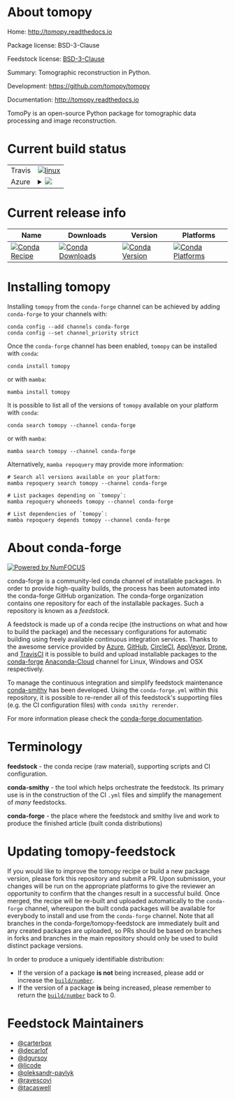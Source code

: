 About tomopy
============

Home: http://tomopy.readthedocs.io

Package license: BSD-3-Clause

Feedstock license: [BSD-3-Clause](https://github.com/conda-forge/tomopy-feedstock/blob/main/LICENSE.txt)

Summary: Tomographic reconstruction in Python.

Development: https://github.com/tomopy/tomopy

Documentation: http://tomopy.readthedocs.io

TomoPy is an open-source Python package for tomographic data
processing and image reconstruction.


Current build status
====================


<table><tr>
    <td>Travis</td>
    <td>
      <a href="https://app.travis-ci.com/conda-forge/tomopy-feedstock">
        <img alt="linux" src="https://img.shields.io/travis/com/conda-forge/tomopy-feedstock/main.svg?label=Linux">
      </a>
    </td>
  </tr>
    
  <tr>
    <td>Azure</td>
    <td>
      <details>
        <summary>
          <a href="https://dev.azure.com/conda-forge/feedstock-builds/_build/latest?definitionId=5465&branchName=main">
            <img src="https://dev.azure.com/conda-forge/feedstock-builds/_apis/build/status/tomopy-feedstock?branchName=main">
          </a>
        </summary>
        <table>
          <thead><tr><th>Variant</th><th>Status</th></tr></thead>
          <tbody><tr>
              <td>linux_64_cuda_compiler_version10.2cxx_compiler_version7python3.10.____cpython</td>
              <td>
                <a href="https://dev.azure.com/conda-forge/feedstock-builds/_build/latest?definitionId=5465&branchName=main">
                  <img src="https://dev.azure.com/conda-forge/feedstock-builds/_apis/build/status/tomopy-feedstock?branchName=main&jobName=linux&configuration=linux_64_cuda_compiler_version10.2cxx_compiler_version7python3.10.____cpython" alt="variant">
                </a>
              </td>
            </tr><tr>
              <td>linux_64_cuda_compiler_version10.2cxx_compiler_version7python3.7.____cpython</td>
              <td>
                <a href="https://dev.azure.com/conda-forge/feedstock-builds/_build/latest?definitionId=5465&branchName=main">
                  <img src="https://dev.azure.com/conda-forge/feedstock-builds/_apis/build/status/tomopy-feedstock?branchName=main&jobName=linux&configuration=linux_64_cuda_compiler_version10.2cxx_compiler_version7python3.7.____cpython" alt="variant">
                </a>
              </td>
            </tr><tr>
              <td>linux_64_cuda_compiler_version10.2cxx_compiler_version7python3.8.____cpython</td>
              <td>
                <a href="https://dev.azure.com/conda-forge/feedstock-builds/_build/latest?definitionId=5465&branchName=main">
                  <img src="https://dev.azure.com/conda-forge/feedstock-builds/_apis/build/status/tomopy-feedstock?branchName=main&jobName=linux&configuration=linux_64_cuda_compiler_version10.2cxx_compiler_version7python3.8.____cpython" alt="variant">
                </a>
              </td>
            </tr><tr>
              <td>linux_64_cuda_compiler_version10.2cxx_compiler_version7python3.9.____cpython</td>
              <td>
                <a href="https://dev.azure.com/conda-forge/feedstock-builds/_build/latest?definitionId=5465&branchName=main">
                  <img src="https://dev.azure.com/conda-forge/feedstock-builds/_apis/build/status/tomopy-feedstock?branchName=main&jobName=linux&configuration=linux_64_cuda_compiler_version10.2cxx_compiler_version7python3.9.____cpython" alt="variant">
                </a>
              </td>
            </tr><tr>
              <td>linux_64_cuda_compiler_version11.0cxx_compiler_version9python3.10.____cpython</td>
              <td>
                <a href="https://dev.azure.com/conda-forge/feedstock-builds/_build/latest?definitionId=5465&branchName=main">
                  <img src="https://dev.azure.com/conda-forge/feedstock-builds/_apis/build/status/tomopy-feedstock?branchName=main&jobName=linux&configuration=linux_64_cuda_compiler_version11.0cxx_compiler_version9python3.10.____cpython" alt="variant">
                </a>
              </td>
            </tr><tr>
              <td>linux_64_cuda_compiler_version11.0cxx_compiler_version9python3.7.____cpython</td>
              <td>
                <a href="https://dev.azure.com/conda-forge/feedstock-builds/_build/latest?definitionId=5465&branchName=main">
                  <img src="https://dev.azure.com/conda-forge/feedstock-builds/_apis/build/status/tomopy-feedstock?branchName=main&jobName=linux&configuration=linux_64_cuda_compiler_version11.0cxx_compiler_version9python3.7.____cpython" alt="variant">
                </a>
              </td>
            </tr><tr>
              <td>linux_64_cuda_compiler_version11.0cxx_compiler_version9python3.8.____cpython</td>
              <td>
                <a href="https://dev.azure.com/conda-forge/feedstock-builds/_build/latest?definitionId=5465&branchName=main">
                  <img src="https://dev.azure.com/conda-forge/feedstock-builds/_apis/build/status/tomopy-feedstock?branchName=main&jobName=linux&configuration=linux_64_cuda_compiler_version11.0cxx_compiler_version9python3.8.____cpython" alt="variant">
                </a>
              </td>
            </tr><tr>
              <td>linux_64_cuda_compiler_version11.0cxx_compiler_version9python3.9.____cpython</td>
              <td>
                <a href="https://dev.azure.com/conda-forge/feedstock-builds/_build/latest?definitionId=5465&branchName=main">
                  <img src="https://dev.azure.com/conda-forge/feedstock-builds/_apis/build/status/tomopy-feedstock?branchName=main&jobName=linux&configuration=linux_64_cuda_compiler_version11.0cxx_compiler_version9python3.9.____cpython" alt="variant">
                </a>
              </td>
            </tr><tr>
              <td>linux_64_cuda_compiler_version11.1cxx_compiler_version10python3.10.____cpython</td>
              <td>
                <a href="https://dev.azure.com/conda-forge/feedstock-builds/_build/latest?definitionId=5465&branchName=main">
                  <img src="https://dev.azure.com/conda-forge/feedstock-builds/_apis/build/status/tomopy-feedstock?branchName=main&jobName=linux&configuration=linux_64_cuda_compiler_version11.1cxx_compiler_version10python3.10.____cpython" alt="variant">
                </a>
              </td>
            </tr><tr>
              <td>linux_64_cuda_compiler_version11.1cxx_compiler_version10python3.7.____cpython</td>
              <td>
                <a href="https://dev.azure.com/conda-forge/feedstock-builds/_build/latest?definitionId=5465&branchName=main">
                  <img src="https://dev.azure.com/conda-forge/feedstock-builds/_apis/build/status/tomopy-feedstock?branchName=main&jobName=linux&configuration=linux_64_cuda_compiler_version11.1cxx_compiler_version10python3.7.____cpython" alt="variant">
                </a>
              </td>
            </tr><tr>
              <td>linux_64_cuda_compiler_version11.1cxx_compiler_version10python3.8.____cpython</td>
              <td>
                <a href="https://dev.azure.com/conda-forge/feedstock-builds/_build/latest?definitionId=5465&branchName=main">
                  <img src="https://dev.azure.com/conda-forge/feedstock-builds/_apis/build/status/tomopy-feedstock?branchName=main&jobName=linux&configuration=linux_64_cuda_compiler_version11.1cxx_compiler_version10python3.8.____cpython" alt="variant">
                </a>
              </td>
            </tr><tr>
              <td>linux_64_cuda_compiler_version11.1cxx_compiler_version10python3.9.____cpython</td>
              <td>
                <a href="https://dev.azure.com/conda-forge/feedstock-builds/_build/latest?definitionId=5465&branchName=main">
                  <img src="https://dev.azure.com/conda-forge/feedstock-builds/_apis/build/status/tomopy-feedstock?branchName=main&jobName=linux&configuration=linux_64_cuda_compiler_version11.1cxx_compiler_version10python3.9.____cpython" alt="variant">
                </a>
              </td>
            </tr><tr>
              <td>linux_64_cuda_compiler_version11.2cxx_compiler_version10python3.10.____cpython</td>
              <td>
                <a href="https://dev.azure.com/conda-forge/feedstock-builds/_build/latest?definitionId=5465&branchName=main">
                  <img src="https://dev.azure.com/conda-forge/feedstock-builds/_apis/build/status/tomopy-feedstock?branchName=main&jobName=linux&configuration=linux_64_cuda_compiler_version11.2cxx_compiler_version10python3.10.____cpython" alt="variant">
                </a>
              </td>
            </tr><tr>
              <td>linux_64_cuda_compiler_version11.2cxx_compiler_version10python3.7.____cpython</td>
              <td>
                <a href="https://dev.azure.com/conda-forge/feedstock-builds/_build/latest?definitionId=5465&branchName=main">
                  <img src="https://dev.azure.com/conda-forge/feedstock-builds/_apis/build/status/tomopy-feedstock?branchName=main&jobName=linux&configuration=linux_64_cuda_compiler_version11.2cxx_compiler_version10python3.7.____cpython" alt="variant">
                </a>
              </td>
            </tr><tr>
              <td>linux_64_cuda_compiler_version11.2cxx_compiler_version10python3.8.____cpython</td>
              <td>
                <a href="https://dev.azure.com/conda-forge/feedstock-builds/_build/latest?definitionId=5465&branchName=main">
                  <img src="https://dev.azure.com/conda-forge/feedstock-builds/_apis/build/status/tomopy-feedstock?branchName=main&jobName=linux&configuration=linux_64_cuda_compiler_version11.2cxx_compiler_version10python3.8.____cpython" alt="variant">
                </a>
              </td>
            </tr><tr>
              <td>linux_64_cuda_compiler_version11.2cxx_compiler_version10python3.9.____cpython</td>
              <td>
                <a href="https://dev.azure.com/conda-forge/feedstock-builds/_build/latest?definitionId=5465&branchName=main">
                  <img src="https://dev.azure.com/conda-forge/feedstock-builds/_apis/build/status/tomopy-feedstock?branchName=main&jobName=linux&configuration=linux_64_cuda_compiler_version11.2cxx_compiler_version10python3.9.____cpython" alt="variant">
                </a>
              </td>
            </tr><tr>
              <td>linux_64_cuda_compiler_versionNonecxx_compiler_version10python3.10.____cpython</td>
              <td>
                <a href="https://dev.azure.com/conda-forge/feedstock-builds/_build/latest?definitionId=5465&branchName=main">
                  <img src="https://dev.azure.com/conda-forge/feedstock-builds/_apis/build/status/tomopy-feedstock?branchName=main&jobName=linux&configuration=linux_64_cuda_compiler_versionNonecxx_compiler_version10python3.10.____cpython" alt="variant">
                </a>
              </td>
            </tr><tr>
              <td>linux_64_cuda_compiler_versionNonecxx_compiler_version10python3.7.____cpython</td>
              <td>
                <a href="https://dev.azure.com/conda-forge/feedstock-builds/_build/latest?definitionId=5465&branchName=main">
                  <img src="https://dev.azure.com/conda-forge/feedstock-builds/_apis/build/status/tomopy-feedstock?branchName=main&jobName=linux&configuration=linux_64_cuda_compiler_versionNonecxx_compiler_version10python3.7.____cpython" alt="variant">
                </a>
              </td>
            </tr><tr>
              <td>linux_64_cuda_compiler_versionNonecxx_compiler_version10python3.8.____cpython</td>
              <td>
                <a href="https://dev.azure.com/conda-forge/feedstock-builds/_build/latest?definitionId=5465&branchName=main">
                  <img src="https://dev.azure.com/conda-forge/feedstock-builds/_apis/build/status/tomopy-feedstock?branchName=main&jobName=linux&configuration=linux_64_cuda_compiler_versionNonecxx_compiler_version10python3.8.____cpython" alt="variant">
                </a>
              </td>
            </tr><tr>
              <td>linux_64_cuda_compiler_versionNonecxx_compiler_version10python3.9.____cpython</td>
              <td>
                <a href="https://dev.azure.com/conda-forge/feedstock-builds/_build/latest?definitionId=5465&branchName=main">
                  <img src="https://dev.azure.com/conda-forge/feedstock-builds/_apis/build/status/tomopy-feedstock?branchName=main&jobName=linux&configuration=linux_64_cuda_compiler_versionNonecxx_compiler_version10python3.9.____cpython" alt="variant">
                </a>
              </td>
            </tr><tr>
              <td>linux_aarch64_cuda_compiler_version11.2python3.10.____cpython</td>
              <td>
                <a href="https://dev.azure.com/conda-forge/feedstock-builds/_build/latest?definitionId=5465&branchName=main">
                  <img src="https://dev.azure.com/conda-forge/feedstock-builds/_apis/build/status/tomopy-feedstock?branchName=main&jobName=linux&configuration=linux_aarch64_cuda_compiler_version11.2python3.10.____cpython" alt="variant">
                </a>
              </td>
            </tr><tr>
              <td>linux_aarch64_cuda_compiler_version11.2python3.7.____cpython</td>
              <td>
                <a href="https://dev.azure.com/conda-forge/feedstock-builds/_build/latest?definitionId=5465&branchName=main">
                  <img src="https://dev.azure.com/conda-forge/feedstock-builds/_apis/build/status/tomopy-feedstock?branchName=main&jobName=linux&configuration=linux_aarch64_cuda_compiler_version11.2python3.7.____cpython" alt="variant">
                </a>
              </td>
            </tr><tr>
              <td>linux_aarch64_cuda_compiler_version11.2python3.8.____cpython</td>
              <td>
                <a href="https://dev.azure.com/conda-forge/feedstock-builds/_build/latest?definitionId=5465&branchName=main">
                  <img src="https://dev.azure.com/conda-forge/feedstock-builds/_apis/build/status/tomopy-feedstock?branchName=main&jobName=linux&configuration=linux_aarch64_cuda_compiler_version11.2python3.8.____cpython" alt="variant">
                </a>
              </td>
            </tr><tr>
              <td>linux_aarch64_cuda_compiler_version11.2python3.9.____cpython</td>
              <td>
                <a href="https://dev.azure.com/conda-forge/feedstock-builds/_build/latest?definitionId=5465&branchName=main">
                  <img src="https://dev.azure.com/conda-forge/feedstock-builds/_apis/build/status/tomopy-feedstock?branchName=main&jobName=linux&configuration=linux_aarch64_cuda_compiler_version11.2python3.9.____cpython" alt="variant">
                </a>
              </td>
            </tr><tr>
              <td>linux_aarch64_cuda_compiler_versionNonepython3.10.____cpython</td>
              <td>
                <a href="https://dev.azure.com/conda-forge/feedstock-builds/_build/latest?definitionId=5465&branchName=main">
                  <img src="https://dev.azure.com/conda-forge/feedstock-builds/_apis/build/status/tomopy-feedstock?branchName=main&jobName=linux&configuration=linux_aarch64_cuda_compiler_versionNonepython3.10.____cpython" alt="variant">
                </a>
              </td>
            </tr><tr>
              <td>linux_aarch64_cuda_compiler_versionNonepython3.7.____cpython</td>
              <td>
                <a href="https://dev.azure.com/conda-forge/feedstock-builds/_build/latest?definitionId=5465&branchName=main">
                  <img src="https://dev.azure.com/conda-forge/feedstock-builds/_apis/build/status/tomopy-feedstock?branchName=main&jobName=linux&configuration=linux_aarch64_cuda_compiler_versionNonepython3.7.____cpython" alt="variant">
                </a>
              </td>
            </tr><tr>
              <td>linux_aarch64_cuda_compiler_versionNonepython3.8.____cpython</td>
              <td>
                <a href="https://dev.azure.com/conda-forge/feedstock-builds/_build/latest?definitionId=5465&branchName=main">
                  <img src="https://dev.azure.com/conda-forge/feedstock-builds/_apis/build/status/tomopy-feedstock?branchName=main&jobName=linux&configuration=linux_aarch64_cuda_compiler_versionNonepython3.8.____cpython" alt="variant">
                </a>
              </td>
            </tr><tr>
              <td>linux_aarch64_cuda_compiler_versionNonepython3.9.____cpython</td>
              <td>
                <a href="https://dev.azure.com/conda-forge/feedstock-builds/_build/latest?definitionId=5465&branchName=main">
                  <img src="https://dev.azure.com/conda-forge/feedstock-builds/_apis/build/status/tomopy-feedstock?branchName=main&jobName=linux&configuration=linux_aarch64_cuda_compiler_versionNonepython3.9.____cpython" alt="variant">
                </a>
              </td>
            </tr><tr>
              <td>osx_64_python3.10.____cpython</td>
              <td>
                <a href="https://dev.azure.com/conda-forge/feedstock-builds/_build/latest?definitionId=5465&branchName=main">
                  <img src="https://dev.azure.com/conda-forge/feedstock-builds/_apis/build/status/tomopy-feedstock?branchName=main&jobName=osx&configuration=osx_64_python3.10.____cpython" alt="variant">
                </a>
              </td>
            </tr><tr>
              <td>osx_64_python3.7.____cpython</td>
              <td>
                <a href="https://dev.azure.com/conda-forge/feedstock-builds/_build/latest?definitionId=5465&branchName=main">
                  <img src="https://dev.azure.com/conda-forge/feedstock-builds/_apis/build/status/tomopy-feedstock?branchName=main&jobName=osx&configuration=osx_64_python3.7.____cpython" alt="variant">
                </a>
              </td>
            </tr><tr>
              <td>osx_64_python3.8.____cpython</td>
              <td>
                <a href="https://dev.azure.com/conda-forge/feedstock-builds/_build/latest?definitionId=5465&branchName=main">
                  <img src="https://dev.azure.com/conda-forge/feedstock-builds/_apis/build/status/tomopy-feedstock?branchName=main&jobName=osx&configuration=osx_64_python3.8.____cpython" alt="variant">
                </a>
              </td>
            </tr><tr>
              <td>osx_64_python3.9.____cpython</td>
              <td>
                <a href="https://dev.azure.com/conda-forge/feedstock-builds/_build/latest?definitionId=5465&branchName=main">
                  <img src="https://dev.azure.com/conda-forge/feedstock-builds/_apis/build/status/tomopy-feedstock?branchName=main&jobName=osx&configuration=osx_64_python3.9.____cpython" alt="variant">
                </a>
              </td>
            </tr><tr>
              <td>win_64_cuda_compiler_versionNonepython3.10.____cpython</td>
              <td>
                <a href="https://dev.azure.com/conda-forge/feedstock-builds/_build/latest?definitionId=5465&branchName=main">
                  <img src="https://dev.azure.com/conda-forge/feedstock-builds/_apis/build/status/tomopy-feedstock?branchName=main&jobName=win&configuration=win_64_cuda_compiler_versionNonepython3.10.____cpython" alt="variant">
                </a>
              </td>
            </tr><tr>
              <td>win_64_cuda_compiler_versionNonepython3.7.____cpython</td>
              <td>
                <a href="https://dev.azure.com/conda-forge/feedstock-builds/_build/latest?definitionId=5465&branchName=main">
                  <img src="https://dev.azure.com/conda-forge/feedstock-builds/_apis/build/status/tomopy-feedstock?branchName=main&jobName=win&configuration=win_64_cuda_compiler_versionNonepython3.7.____cpython" alt="variant">
                </a>
              </td>
            </tr><tr>
              <td>win_64_cuda_compiler_versionNonepython3.8.____cpython</td>
              <td>
                <a href="https://dev.azure.com/conda-forge/feedstock-builds/_build/latest?definitionId=5465&branchName=main">
                  <img src="https://dev.azure.com/conda-forge/feedstock-builds/_apis/build/status/tomopy-feedstock?branchName=main&jobName=win&configuration=win_64_cuda_compiler_versionNonepython3.8.____cpython" alt="variant">
                </a>
              </td>
            </tr><tr>
              <td>win_64_cuda_compiler_versionNonepython3.9.____cpython</td>
              <td>
                <a href="https://dev.azure.com/conda-forge/feedstock-builds/_build/latest?definitionId=5465&branchName=main">
                  <img src="https://dev.azure.com/conda-forge/feedstock-builds/_apis/build/status/tomopy-feedstock?branchName=main&jobName=win&configuration=win_64_cuda_compiler_versionNonepython3.9.____cpython" alt="variant">
                </a>
              </td>
            </tr>
          </tbody>
        </table>
      </details>
    </td>
  </tr>
</table>

Current release info
====================

| Name | Downloads | Version | Platforms |
| --- | --- | --- | --- |
| [![Conda Recipe](https://img.shields.io/badge/recipe-tomopy-green.svg)](https://anaconda.org/conda-forge/tomopy) | [![Conda Downloads](https://img.shields.io/conda/dn/conda-forge/tomopy.svg)](https://anaconda.org/conda-forge/tomopy) | [![Conda Version](https://img.shields.io/conda/vn/conda-forge/tomopy.svg)](https://anaconda.org/conda-forge/tomopy) | [![Conda Platforms](https://img.shields.io/conda/pn/conda-forge/tomopy.svg)](https://anaconda.org/conda-forge/tomopy) |

Installing tomopy
=================

Installing `tomopy` from the `conda-forge` channel can be achieved by adding `conda-forge` to your channels with:

```
conda config --add channels conda-forge
conda config --set channel_priority strict
```

Once the `conda-forge` channel has been enabled, `tomopy` can be installed with `conda`:

```
conda install tomopy
```

or with `mamba`:

```
mamba install tomopy
```

It is possible to list all of the versions of `tomopy` available on your platform with `conda`:

```
conda search tomopy --channel conda-forge
```

or with `mamba`:

```
mamba search tomopy --channel conda-forge
```

Alternatively, `mamba repoquery` may provide more information:

```
# Search all versions available on your platform:
mamba repoquery search tomopy --channel conda-forge

# List packages depending on `tomopy`:
mamba repoquery whoneeds tomopy --channel conda-forge

# List dependencies of `tomopy`:
mamba repoquery depends tomopy --channel conda-forge
```


About conda-forge
=================

[![Powered by
NumFOCUS](https://img.shields.io/badge/powered%20by-NumFOCUS-orange.svg?style=flat&colorA=E1523D&colorB=007D8A)](https://numfocus.org)

conda-forge is a community-led conda channel of installable packages.
In order to provide high-quality builds, the process has been automated into the
conda-forge GitHub organization. The conda-forge organization contains one repository
for each of the installable packages. Such a repository is known as a *feedstock*.

A feedstock is made up of a conda recipe (the instructions on what and how to build
the package) and the necessary configurations for automatic building using freely
available continuous integration services. Thanks to the awesome service provided by
[Azure](https://azure.microsoft.com/en-us/services/devops/), [GitHub](https://github.com/),
[CircleCI](https://circleci.com/), [AppVeyor](https://www.appveyor.com/),
[Drone](https://cloud.drone.io/welcome), and [TravisCI](https://travis-ci.com/)
it is possible to build and upload installable packages to the
[conda-forge](https://anaconda.org/conda-forge) [Anaconda-Cloud](https://anaconda.org/)
channel for Linux, Windows and OSX respectively.

To manage the continuous integration and simplify feedstock maintenance
[conda-smithy](https://github.com/conda-forge/conda-smithy) has been developed.
Using the ``conda-forge.yml`` within this repository, it is possible to re-render all of
this feedstock's supporting files (e.g. the CI configuration files) with ``conda smithy rerender``.

For more information please check the [conda-forge documentation](https://conda-forge.org/docs/).

Terminology
===========

**feedstock** - the conda recipe (raw material), supporting scripts and CI configuration.

**conda-smithy** - the tool which helps orchestrate the feedstock.
                   Its primary use is in the construction of the CI ``.yml`` files
                   and simplify the management of *many* feedstocks.

**conda-forge** - the place where the feedstock and smithy live and work to
                  produce the finished article (built conda distributions)


Updating tomopy-feedstock
=========================

If you would like to improve the tomopy recipe or build a new
package version, please fork this repository and submit a PR. Upon submission,
your changes will be run on the appropriate platforms to give the reviewer an
opportunity to confirm that the changes result in a successful build. Once
merged, the recipe will be re-built and uploaded automatically to the
`conda-forge` channel, whereupon the built conda packages will be available for
everybody to install and use from the `conda-forge` channel.
Note that all branches in the conda-forge/tomopy-feedstock are
immediately built and any created packages are uploaded, so PRs should be based
on branches in forks and branches in the main repository should only be used to
build distinct package versions.

In order to produce a uniquely identifiable distribution:
 * If the version of a package **is not** being increased, please add or increase
   the [``build/number``](https://docs.conda.io/projects/conda-build/en/latest/resources/define-metadata.html#build-number-and-string).
 * If the version of a package **is** being increased, please remember to return
   the [``build/number``](https://docs.conda.io/projects/conda-build/en/latest/resources/define-metadata.html#build-number-and-string)
   back to 0.

Feedstock Maintainers
=====================

* [@carterbox](https://github.com/carterbox/)
* [@decarlof](https://github.com/decarlof/)
* [@dgursoy](https://github.com/dgursoy/)
* [@licode](https://github.com/licode/)
* [@oleksandr-pavlyk](https://github.com/oleksandr-pavlyk/)
* [@ravescovi](https://github.com/ravescovi/)
* [@tacaswell](https://github.com/tacaswell/)

